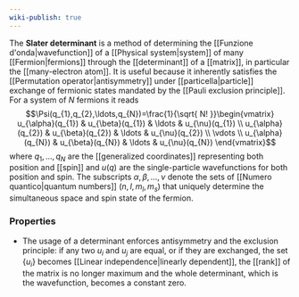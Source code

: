 ```yaml
---
wiki-publish: true
---
```

The **Slater determinant** is a method of determining the [[Funzione d'onda|wavefunction]] of a [[Physical system|system]] of many [[Fermion|fermions]] through the [[determinant]] of a [[matrix]], in particular the [[many-electron atom]]. It is useful because it inherently satisfies the [[Permutation operator|antisymmetry]] under [[particella|particle]] exchange of fermionic states mandated by the [[Pauli exclusion principle]]. For a system of $N$ fermions it reads
$$\Psi(q_{1},q_{2},\ldots,q_{N})=\frac{1}{\sqrt{ N! }}\begin{vmatrix}
u_{\alpha}(q_{1}) & u_{\beta}(q_{1}) & \ldots & u_{\nu}(q_{1}) \\
u_{\alpha}(q_{2}) & u_{\beta}(q_{2}) & \ldots & u_{\nu}(q_{2}) \\
\vdots \\
u_{\alpha}(q_{N}) & u_{\beta}(q_{N}) & \ldots & u_{\nu}(q_{N})
\end{vmatrix}$$
where $q_{1},\ldots,q_{N}$ are the [[generalized coordinates]] representing both position and [[spin]] and $u(q)$ are the single-particle wavefunctions for both position and spin. The subscripts $\alpha,\beta, \ldots,\nu$ denote the sets of [[Numero quantico|quantum numbers]] $(n,l,m_{l},m_{s})$ that uniquely determine the simultaneous space and spin state of the fermion.
### Properties
- The usage of a determinant enforces antisymmetry and the exclusion principle: if any two $u_{i}$ and $u_{j}$ are equal, or if they are exchanged, the set $\{ u_{i} \}$ becomes [[Linear independence|linearly dependent]], the [[rank]] of the matrix is no longer maximum and the whole determinant, which is the wavefunction, becomes a constant zero.